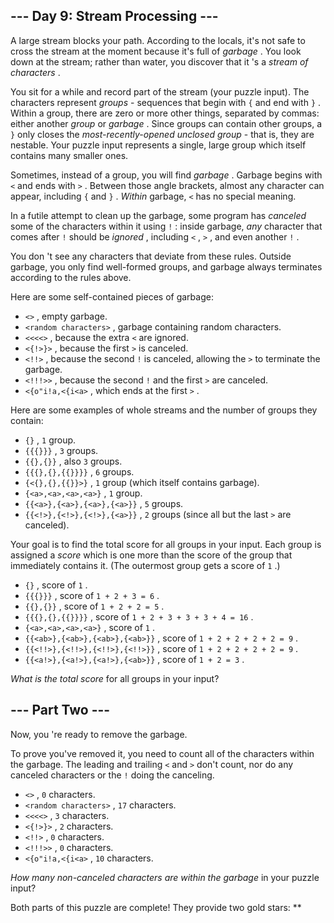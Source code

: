 ##  \--- Day 9: Stream Processing ---

A large stream blocks your path. According to the locals, it's not safe to
cross the stream  at the moment because it's full of _garbage_ . You look down
at the stream; rather than water, you discover that it 's a _stream of
characters_ .

You sit for a while and record part of the stream (your puzzle input). The
characters represent _groups_ \- sequences that begin with ` { ` and end with
` } ` . Within a group, there are zero or more other things, separated by
commas: either another _group_ or _garbage_ . Since groups can contain other
groups, a ` } ` only closes the _most-recently-opened unclosed group_ \- that
is, they are nestable. Your puzzle input represents a single, large group
which itself contains many smaller ones.

Sometimes, instead of a group, you will find _garbage_ . Garbage begins with `
< ` and ends with ` > ` . Between those angle brackets, almost any character
can appear, including ` { ` and ` } ` . _Within_ garbage, ` < ` has no special
meaning.

In a futile attempt to clean up the garbage, some program has _canceled_ some
of the characters within it using ` ! ` : inside garbage, _any_ character that
comes after ` ! ` should be _ignored_ , including ` < ` , ` > ` , and even
another ` ! ` .

You don 't see any characters that deviate from these rules. Outside garbage,
you only find well-formed groups, and garbage always terminates according to
the rules above.

Here are some self-contained pieces of garbage:

  * ` <> ` , empty garbage.
  * ` <random characters> ` , garbage containing random characters.
  * ` <<<<> ` , because the extra ` < ` are ignored.
  * ` <{!>}> ` , because the first ` > ` is canceled.
  * ` <!!> ` , because the second ` ! ` is canceled, allowing the ` > ` to terminate the garbage.
  * ` <!!!>> ` , because the second ` ! ` and the first ` > ` are canceled.
  * ` <{o"i!a,<{i<a> ` , which ends at the first ` > ` .

Here are some examples of whole streams and the number of groups they contain:

  * ` {} ` , ` 1 ` group.
  * ` {{{}}} ` , ` 3 ` groups.
  * ` {{},{}} ` , also ` 3 ` groups.
  * ` {{{},{},{{}}}} ` , ` 6 ` groups.
  * ` {<{},{},{{}}>} ` , ` 1 ` group (which itself contains garbage).
  * ` {<a>,<a>,<a>,<a>} ` , ` 1 ` group.
  * ` {{<a>},{<a>},{<a>},{<a>}} ` , ` 5 ` groups.
  * ` {{<!>},{<!>},{<!>},{<a>}} ` , ` 2 ` groups (since all but the last ` > ` are canceled).

Your goal is to find the total score for all groups in your input. Each group
is assigned a _score_ which is one more than the score of the group that
immediately contains it. (The outermost group gets a score of ` 1 ` .)

  * ` {} ` , score of ` 1 ` .
  * ` {{{}}} ` , score of ` 1 + 2 + 3 = 6 ` .
  * ` {{},{}} ` , score of ` 1 + 2 + 2 = 5 ` .
  * ` {{{},{},{{}}}} ` , score of ` 1 + 2 + 3 + 3 + 3 + 4 = 16 ` .
  * ` {<a>,<a>,<a>,<a>} ` , score of ` 1 ` .
  * ` {{<ab>},{<ab>},{<ab>},{<ab>}} ` , score of ` 1 + 2 + 2 + 2 + 2 = 9 ` .
  * ` {{<!!>},{<!!>},{<!!>},{<!!>}} ` , score of ` 1 + 2 + 2 + 2 + 2 = 9 ` .
  * ` {{<a!>},{<a!>},{<a!>},{<ab>}} ` , score of ` 1 + 2 = 3 ` .

_What is the total score_ for all groups in your input?

##  \--- Part Two ---

Now, you 're ready to remove the garbage.

To prove you've removed it, you need to count all of the characters within the
garbage. The leading and trailing ` < ` and ` > ` don't count, nor do any
canceled characters or the ` ! ` doing the canceling.

  * ` <> ` , ` 0 ` characters.
  * ` <random characters> ` , ` 17 ` characters.
  * ` <<<<> ` , ` 3 ` characters.
  * ` <{!>}> ` , ` 2 ` characters.
  * ` <!!> ` , ` 0 ` characters.
  * ` <!!!>> ` , ` 0 ` characters.
  * ` <{o"i!a,<{i<a> ` , ` 10 ` characters.

_How many non-canceled characters are within the garbage_ in your puzzle
input?

Both parts of this puzzle are complete! They provide two gold stars: **

